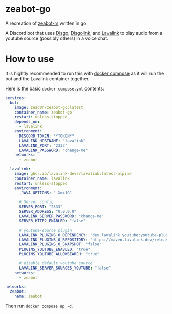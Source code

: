 # zeabot-go
A recreation of [zeabot-rs](https://github.com/Zead0n/zeabot-rs) written in go.

A Discord bot that uses [Disgo](https://github.com/DisgoOrg/disgo), [Disgolink](https://github.com/disgoorg/disgolink), and [Lavalink](https://github.com/lavalink-devs/Lavalink) to play audio from a youtube source (possibly others) in a voice chat.

# How to use
It is hightly recommended to run this with [docker compose](https://docs.docker.com/compose/) as it will run the bot and the Lavalink container together.

Here is the basic `docker-compose.yml` contents:
```yaml
services:
  bot:
    image: zead0n/zeabot-go:latest
    container_name: zeabot-go
    restart: unless-stopped
    depends_on:
      - lavalink
    environment:
      DISCORD_TOKEN: "*TOKEN*"
      LAVALINK_HOSTNAME: "lavalink"
      LAVALINK_PORT: "2333"
      LAVALINK_PASSWORD: "change-me"
    networks:
      - zeabot

  lavalink:
    image: ghcr.io/lavalink-devs/lavalink:latest-alpine 
    container_name: lavalink
    restart: unless-stopped
    environment:
      _JAVA_OPTIONS: "-Xmx1G"

      # Server config
      SERVER_PORT: "2333"
      SERVER_ADDRESS: "0.0.0.0"
      LAVALINK_SERVER_PASSWORD: "change-me"
      SERVER_HTTP2_ENABLED: "false"

      # youtube-source plugin
      LAVALINK_PLUGINS_0_DEPENDENCY: "dev.lavalink.youtube:youtube-plugin:1.11.5"
      LAVALINK_PLUGINS_0_REPOSITORY: "https://maven.lavalink.dev/releases"
      LAVALINK_PLUGINS_0_SNAPSHOT: "false"
      PLUGINS_YOUTUBE_ENABLED: "true"
      PLUGINS_YOUTUBE_ALLOWSEARCH: "true"

      # disable default youtube source
      LAVALINK_SERVER_SOURCES_YOUTUBE: "false"
    networks:
      - zeabot

networks:
  zeabot:
    name: zeabot
```
Then run `docker compose up -d`.
